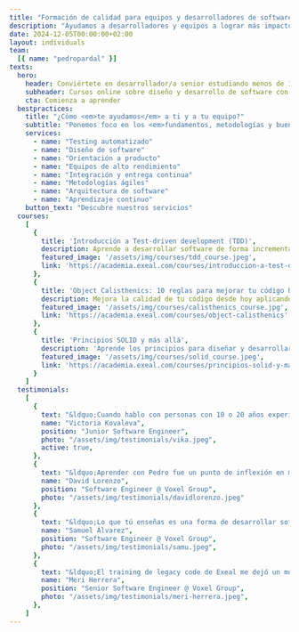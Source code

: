 ```yaml
---
title: "Formación de calidad para equipos y desarrolladores de software"
description: "Ayudamos a desarrolladores y equipos a lograr más impacto en el negocio a través de las buenas prácticas de desarrollo"
date: 2024-12-05T00:00:00+02:00
layout: individuals
team:
  [{ name: "pedropardal" }]
texts:
  hero:
    header: Conviértete en desarrollador/a senior estudiando menos de 1 hora al día
    subheader: Cursos online sobre diseño y desarrollo de software con buenas prácticas.
    cta: Comienza a aprender
  bestpractices:
    title: "¿Cómo <em>te ayudamos</em> a ti y a tu equipo?"
    subtitle: "Ponemos foco en los <em>fundamentos, metodologías y buenas prácticas</em>, <em>técnicas y de gestión</em>, por encima de tecnologías y frameworks concretos."
    services:
      - name: "Testing automatizado"
      - name: "Diseño de software"
      - name: "Orientación a producto"
      - name: "Equipos de alto rendimiento"
      - name: "Integración y entrega continua"
      - name: "Metodologías ágiles"
      - name: "Arquitectura de software"
      - name: "Aprendizaje continuo"
    button_text: "Descubre nuestros servicios"
  courses:
    [
      {
        title: 'Introducción a Test-driven development (TDD)',
        description: Aprende a desarrollar software de forma incremental usando el estilo test-first de programación.,
        featured_image: '/assets/img/courses/tdd_course.jpeg',
        link: 'https://academia.exeal.com/courses/introduccion-a-test-driven-development'
      },
      {
        title: 'Object Calisthenics: 10 reglas para mejorar tu código hoy',
        description: Mejora la calidad de tu código desde hoy aplicando estas 10 sencillas reglas.,
        featured_image: '/assets/img/courses/calisthenics_course.jpg',
        link: 'https://academia.exeal.com/courses/object-calisthenics'
      },
      {
        title: 'Principios SOLID y más allá',
        description: 'Aprende los principios para diseñar y desarrollar software que soporte el paso del tiempo',
        featured_image: '/assets/img/courses/solid_course.jpeg',
        link: 'https://academia.exeal.com/courses/principios-solid-y-mas-alla'
      }
    ]
  testimonials:
    [
      {
        text: "&ldquo;Cuando hablo con personas con 10 o 20 años experiencia, me dicen que ojalá ellos hubieran podido aprender al principio todo lo que yo sé ahora&rdquo;",
        name: "Victoria Kovaleva",
        position: "Junior Software Engineer",
        photo: "/assets/img/testimonials/vika.jpeg",
        active: true,
      },
      {
        text: "&ldquo;Aprender con Pedro fue un punto de inflexión en mi carrera profesional&rdquo;",
        name: "David Lorenzo",
        position: "Software Engineer @ Voxel Group",
        photo: "/assets/img/testimonials/davidlorenzo.jpeg"
      },
      {
        text: "&ldquo;Lo que tú enseñas es una forma de desarrollar software, son muchas piezas que se juntan para formar un puzzle.&rdquo;",
        name: "Samuel Álvarez",
        position: "Software Engineer @ Voxel Group",
        photo: "/assets/img/testimonials/samu.jpeg",
      },
      {
        text: "&ldquo;El training de legacy code de Exeal me dejó un montón de tips útiles que vienen muy bien para aplicar en el día a día. Además de aprender y reforzar estrategias existentes para que el código legacy sea un poco más amigable y no tan temido. ¡Lo súper recomiendo!&rdquo;",
        name: "Meri Herrera",
        position: "Senior Software Engineer @ Voxel Group",
        photo: "/assets/img/testimonials/meri-herrera.jpeg",
      },
    ]
---
```


